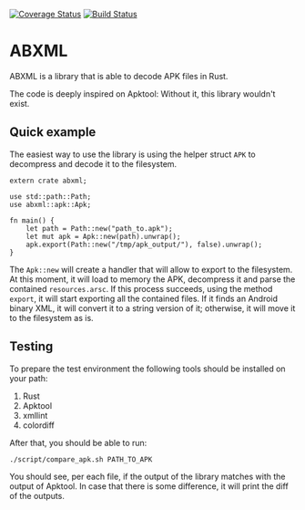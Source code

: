 [![Coverage Status](https://coveralls.io/repos/github/gnieto/abxml-rs/badge.svg?branch=develop)](https://coveralls.io/github/gnieto/abxml-rs?branch=develop)
[![Build Status](https://travis-ci.org/gnieto/abxml-rs.svg?branch=develop)](https://travis-ci.org/gnieto/abxml-rs)

# ABXML

ABXML is a library that is able to decode APK files in Rust.

The code is deeply inspired on Apktool: Without it, this library wouldn't exist.

## Quick example

The easiest way to use the library is using the helper struct `APK` to decompress and decode it to the filesystem. 

```
extern crate abxml;

use std::path::Path;
use abxml::apk::Apk;

fn main() {
    let path = Path::new("path_to.apk");
    let mut apk = Apk::new(path).unwrap();
    apk.export(Path::new("/tmp/apk_output/"), false).unwrap();
}

```

The `Apk::new` will create a handler that will allow to export to the filesystem. At this moment, it will load to memory the APK, decompress it and parse the contained `resources.arsc`. If this process succeeds, using the method `export`, it will start exporting all the contained files. If it finds an Android binary XML, it will convert it to a string version of it; otherwise, it will move it to the filesystem as is. 

## Testing

To prepare the test environment the following tools should be installed on your path:

1. Rust
2. Apktool
3. xmllint
4. colordiff

After that, you should be able to run:

```
./script/compare_apk.sh PATH_TO_APK
```

You should see, per each file, if the output of the library matches with the output of Apktool.
In case that there is some difference, it will print the diff of the outputs.